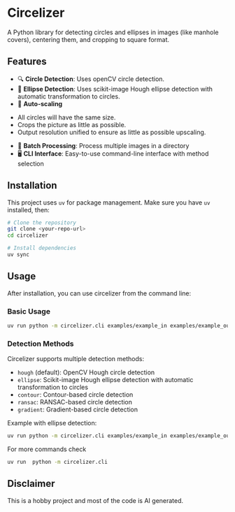 # Circelizer

A Python library for detecting circles and ellipses in images (like manhole covers), centering them, and cropping to square format.

## Features

- 🔍 **Circle Detection**: Uses openCV circle detection.
- 🔄 **Ellipse Detection**: Uses scikit-image Hough ellipse detection with automatic transformation to circles.
- 🎯 **Auto-scaling**
 * All circles will have the same size.
 * Crops the picture as little as possible.
 * Output resolution unified to ensure as little as possible upscaling.
- 📁 **Batch Processing**: Process multiple images in a directory
- 🖥️ **CLI Interface**: Easy-to-use command-line interface with method selection

## Installation

This project uses `uv` for package management. Make sure you have `uv` installed, then:

```bash
# Clone the repository
git clone <your-repo-url>
cd circelizer

# Install dependencies
uv sync
```

## Usage

After installation, you can use circelizer from the command line:

### Basic Usage

```bash
uv run python -m circelizer.cli examples/example_in examples/example_out
```

### Detection Methods

Circelizer supports multiple detection methods:

- `hough` (default): OpenCV Hough circle detection
- `ellipse`: Scikit-image Hough ellipse detection with automatic transformation to circles
- `contour`: Contour-based circle detection
- `ransac`: RANSAC-based circle detection
- `gradient`: Gradient-based circle detection

Example with ellipse detection:
```bash
uv run python -m circelizer.cli examples/example_in examples/example_out --detection-method ellipse
```

For more commands check
```bash
uv run  python -m circelizer.cli
```


## Disclaimer

This is a hobby project and most of the code is AI generated.
